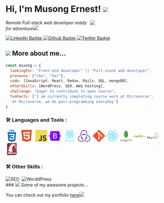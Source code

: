 
  <h1> Hi, I'm Musong Ernest! <img src="https://media.giphy.com/media/26Fxy3Iz1ari8oytO/giphy.gif" width="70"></h1>
<img align='right' src="https://media.giphy.com/media/dWxO36Jzd6bTSt5dIY/giphy.gif" width="230">
<p><em>Remote Full-stack web developer ready for adventure</em><img src="https://media.giphy.com/media/XGma2iRIHTKkwqRkFl/giphy.gif" width="50"></p>
<div id="badges"align="left">
<a href="https://www.linkedin.com/in/musong-ernest-akeh-921b73211/">
<img src="https://img.shields.io/badge/LinkedIn-blue?style=for-the-badge&logo=linkedin&logoColor=white" alt="LinkedIn Badge"/>
</a>
<a href="https://github.com/ernestmusong">
<img src="https://img.shields.io/badge/github-black?style=for-the-badge&logo=github&logoColor=white" alt="Github Badge"/>
</a>
<a href="https://twitter.com/MusongAkeh">
<img src="https://img.shields.io/badge/Twitter-blue?style=for-the-badge&logo=twitter&logoColor=white" alt="Twitter Badge"/>
</a>
</div>
</h1>
              
 

## <img src="https://media.giphy.com/media/kbVuid1Ak3uEHJUMVO/giphy.gif" width="50"> More about me...  

```javascript
const musong = {
  lookingFor: "Front-end developer" || "Full-stack web developer",
  pronouns: ["she", "her"],
  code: [JavaScript, React, Redux, Rails, SQL, mongoDB],
  otherSkills: [WordPress, SEO, Web hosting],
  challenge: "Eager to contribute to open source",
  funFacts: ['I am currently completing course work at Microverse', 
  'At Microverse, we do pair-programming everyday']
}
```

### :hammer_and_wrench: Languages and Tools :
<div>
<img src="https://github.com/devicons/devicon/blob/master/icons/css3/css3-plain-wordmark.svg" title="CSS3" alt="CSS" width="40" height="40"/>&nbsp;
<img src="https://github.com/devicons/devicon/blob/master/icons/html5/html5-original.svg" title="HTML5" alt="HTML5" width="40" height="40"/>&nbsp;
<img src="https://github.com/devicons/devicon/blob/master/icons/javascript/javascript-original.svg" title="JavaScript" alt="JavaScript" width="40"/>
<img src="https://github.com/devicons/devicon/blob/master/icons/bootstrap/bootstrap-original.svg" title="Bootstrap" alt="Bootstrap" width="40"/>&nbsp;
<img src="https://github.com/devicons/devicon/blob/master/icons/react/react-original-wordmark.svg" title="React" alt="React" width="40" height="40"/>&nbsp;
<img src="https://github.com/devicons/devicon/blob/master/icons/redux/redux-original.svg" title="Redux" alt="Redux " width="40" height="40"/>&nbsp;
<img src="https://github.com/devicons/devicon/blob/master/icons/git/git-original.svg" title="Git" **alt="Git" width="40" height="40"/>
<img src="https://github.com/devicons/devicon/blob/master/icons/react/react-original.svg" title="React" **alt="React" width="40" height="40"/>
<img src="https://github.com/devicons/devicon/blob/master/icons/mongodb/mongodb-original-wordmark.svg" title="mongoDB" **alt="mongoDB" width="40" height="40"/>
<img src="https://github.com/devicons/devicon/blob/master/icons/nodejs/nodejs-plain-wordmark.svg" title="NodeJs" **alt="NodeJS" width="40" height="40"/>
<img src="https://github.com/devicons/devicon/blob/master/icons/mysql/mysql-original-wordmark.svg" title="MYSQL" **alt="MYSQL" width="40" height="40"/>
 <img src="https://github.com/devicons/devicon/blob/master/icons/rails/rails-original-wordmark.svg" title="Rails" **alt="Rails" width="40" height="40"/>
</div>


### :hammer_and_wrench: Other Skills :
<div>
  <img src="https://cdn-icons-png.flaticon.com/512/2977/2977823.png" alt="SEO" width="40" height="40"/>&nbsp;
  <img src="https://img.icons8.com/color/256/wordpress.png" alt="WorddPress" width="40" height="40"/>&nbsp;
</div>
### <img src="https://media.giphy.com/media/kbVuid1Ak3uEHJUMVO/giphy.gif" width="50"> Some of my awesome projects... 

<!-- BLOG-POST-LIST:START -->
 
<!-- BLOG-POST-LIST:END -->

<p>You can check out my portfolio <a href="https://ernestmusong.github.io/">here</a><img src="https://media.giphy.com/media/cKPse5DZaptID3YAMK/giphy.gif" width="60"></p>
